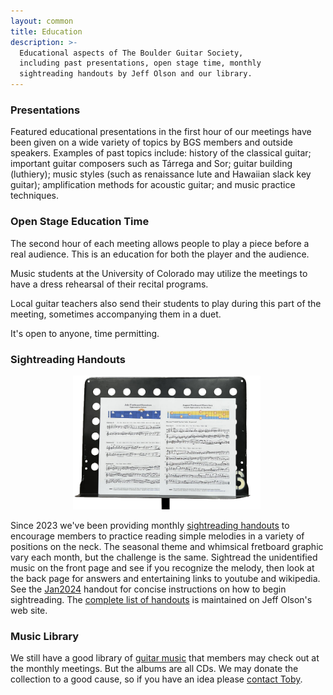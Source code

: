 ```yaml
---
layout: common
title: Education
description: >-
  Educational aspects of The Boulder Guitar Society,
  including past presentations, open stage time, monthly
  sightreading handouts by Jeff Olson and our library.
---
```


### Presentations ###

Featured educational presentations in the first hour of our meetings have been given on a wide variety of topics by BGS members and outside speakers. Examples of past topics include: history of the classical guitar; important guitar composers such as Tárrega and Sor; guitar building (luthiery); music styles (such as renaissance lute and Hawaiian slack key guitar); amplification methods for acoustic guitar; and music practice techniques.

### Open Stage Education Time ###

The second hour of each meeting allows people to play a piece before a real audience.  This is an education for both the player and the audience.

Music students at the University of Colorado may utilize the meetings to have a dress rehearsal of their recital programs.

Local guitar teachers also send their students to play during this part of the meeting, sometimes accompanying them in a duet.

It's open to anyone, time permitting.

### Sightreading Handouts ###

<a href="https://jjolson.net/BGS/about.html"><img src="/pics/handout-stand-0.png" alt="HandoutStand" style="width: 300px;margin-left: 100px;"></a>

Since 2023 we've been providing monthly [sightreading handouts](https://jjolson.net/BGS/about.html) to encourage members to practice reading simple melodies in a variety of positions on the neck.  The seasonal theme and whimsical fretboard graphic vary each month, but the challenge is the same.  Sightread the unidentified music on the front page and see if you recognize the melody, then look at the back page for answers and entertaining links to youtube and wikipedia.  See the [Jan2024](https://jjolson.net/BGS/Jan2024.html) handout for concise instructions on how to begin sightreading.  The [complete list of handouts](https://jjolson.net/BGS/complete.html) is maintained on Jeff Olson's web site.

### Music Library ###

We still have a good library of <a href="/Library.html">guitar music</a> that members may check out at the monthly meetings.  But the albums are all CDs.  We may donate the collection to a good cause, so if you have an idea please <a href="Contact.html">contact Toby</a>.
